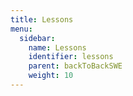 ```yaml
---
title: Lessons
menu:
  sidebar:
    name: Lessons
    identifier: lessons
    parent: backToBackSWE
    weight: 10
---
```


